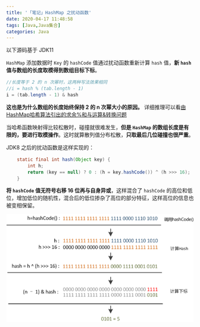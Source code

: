 ```yaml
---
title: '「笔记」HashMap 之扰动函数'
date: 2020-04-17 11:48:58
tags: [Java,Java集合]
categories: Java
---
```


以下源码基于 JDK11

`HashMap` 添加数据时 `Key` 的 `hashCode` 值通过扰动函数重新计算 `hash` 值，**新 `hash` 值与数组的长度取模得到数组目标下标**。

```java
//长度等于 2 的 n 次幂时，这两种写法效果相同
//i = hash % (tab.length - 1)
i = (tab.length - 1) & hash
```

**这也是为什么数组的长度始终保持 2 的 n 次幂大小的原因。** 详细推理可以看[由HashMap哈希算法引出的求余%和与运算&转换问题](https://www.cnblogs.com/ysocean/p/9054804.html)

当哈希函数映射得比较松散时，碰撞就很难发生，**但是 `HashMap` 的数组长度是有限的，要进行取模操作**。这时就算散列值分布松散，**只取最后几位碰撞也很严重**。

JDK8 之后的扰动函数是这样实现的：

```java
    static final int hash(Object key) {
        int h;
        return (key == null) ? 0 : (h = key.hashCode()) ^ (h >>> 16);
    }
```

**将 `hashCode` 值无符号右移 16 位再与自身异或**，这样混合了 `hashCode` 的高位和低位，增加低位的随机性，混合后的低位掺杂了高位的部分特征，这样高位的信息也被变相保留。

![](/images/posts/Java/Collection/perturbation_function.png "扰动函数")
